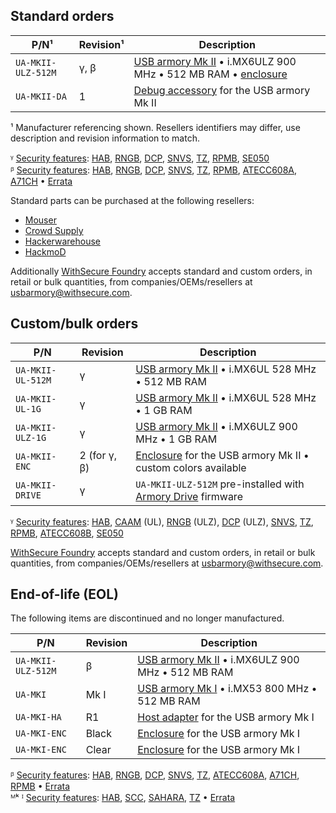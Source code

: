 Standard orders
---------------

| P/N¹               | Revision¹ | Description                                                                                                                                                                                                  |
|--------------------|-----------|--------------------------------------------------------------------------------------------------------------------------------------------------------------------------------------------------------------|
| `UA-MKII-ULZ-512M` | γ, β      | [USB armory Mk II](https://github.com/usbarmory/usbarmory/wiki#usb-armory-mk-ii) • i.MX6ULZ 900 MHz • 512 MB RAM • [enclosure](https://github.com/usbarmory/usbarmory/wiki/Enclosures-(Mk-II)) |
| `UA-MKII-DA`       | 1         | [Debug accessory](https://github.com/usbarmory/usbarmory/tree/master/hardware/mark-two-debug-accessory) for the USB armory Mk II                                                                      |

¹ Manufacturer referencing shown. Resellers identifiers may differ, use description and revision information to match.  

ᵞ [Security features](https://github.com/usbarmory/usbarmory/wiki/Hardware-security-features-(Mk-II)): [HAB](https://github.com/usbarmory/usbarmory/wiki/Hardware-security-features-(Mk-II)#high-assurance-boot-habv4), [RNGB](https://github.com/usbarmory/usbarmory/wiki/Hardware-security-features-(Mk-II)#random-number-generator-rngb---imx6ulz), [DCP](https://github.com/usbarmory/usbarmory/wiki/Hardware-security-features-(Mk-II)#data-co-processor-dcp---imx6ulz), [SNVS](https://github.com/usbarmory/usbarmory/wiki/Hardware-security-features-(Mk-II)#secure-non-volatile-storage-snvs), [TZ](https://github.com/usbarmory/usbarmory/wiki/Hardware-security-features-(Mk-II)#arm-trustzone), [RPMB](https://github.com/usbarmory/usbarmory/wiki/Hardware-security-features-(Mk-II)#emmc-replay-protected-memory-blocks-rpmb), [SE050](https://github.com/usbarmory/usbarmory/wiki/Hardware-security-features-(Mk-II)#external-secure-elements)  
ᵝ [Security features](https://github.com/usbarmory/usbarmory/wiki/Hardware-security-features-(Mk-II)): [HAB](https://github.com/usbarmory/usbarmory/wiki/Hardware-security-features-(Mk-II)#high-assurance-boot-habv4), [RNGB](https://github.com/usbarmory/usbarmory/wiki/Hardware-security-features-(Mk-II)#random-number-generator-rngb---imx6ulz), [DCP](https://github.com/usbarmory/usbarmory/wiki/Hardware-security-features-(Mk-II)#data-co-processor-dcp---imx6ulz), [SNVS](https://github.com/usbarmory/usbarmory/wiki/Hardware-security-features-(Mk-II)#secure-non-volatile-storage-snvs), [TZ](https://github.com/usbarmory/usbarmory/wiki/Hardware-security-features-(Mk-II)#arm-trustzone), [RPMB](https://github.com/usbarmory/usbarmory/wiki/Hardware-security-features-(Mk-II)#emmc-replay-protected-memory-blocks-rpmb), [ATECC608A](https://github.com/usbarmory/usbarmory/wiki/Hardware-security-features-(Mk-II)#external-secure-elements), [A71CH](https://github.com/usbarmory/usbarmory/wiki/Hardware-security-features-(Mk-II)#external-secure-elements) • [Errata](https://github.com/usbarmory/usbarmory/wiki/Errata-(Mk-II)#usb-armory-mk-ii-rev-%CE%B2)

Standard parts can be purchased at the following resellers:
* [Mouser](https://eu.mouser.com/new/f-secure/crowd-supply-usb-armorymkii)
* [Crowd Supply](https://www.crowdsupply.com/f-secure/usb-armory-mk-ii)
* [Hackerwarehouse](https://hackerwarehouse.com/product/usb-armory-mkii)
* [HackmoD](http://www.hackmod.de/USB-Armory-Stick-Mark-2)

Additionally [WithSecure Foundry](https://foundry.withsecure.com) accepts
standard and custom orders, in retail or bulk quantities, from companies/OEMs/resellers at usbarmory@withsecure.com.

Custom/bulk orders
------------------

| P/N                | Revision     | Description                                                                                                            |
|--------------------|--------------|------------------------------------------------------------------------------------------------------------------------|
| `UA-MKII-UL-512M`  | γ            | [USB armory Mk II](https://github.com/usbarmory/usbarmory/wiki#usb-armory-mk-ii) • i.MX6UL 528 MHz • 512 MB RAM |
| `UA-MKII-UL-1G`    | γ            | [USB armory Mk II](https://github.com/usbarmory/usbarmory/wiki#usb-armory-mk-ii) • i.MX6UL 528 MHz • 1 GB RAM   |
| `UA-MKII-ULZ-1G`   | γ            | [USB armory Mk II](https://github.com/usbarmory/usbarmory/wiki#usb-armory-mk-ii) • i.MX6ULZ 900 MHz • 1 GB RAM  |
| `UA-MKII-ENC`      | 2 (for γ, β) | [Enclosure](https://github.com/usbarmory/usbarmory/wiki/Enclosures-(Mk-II)) for the USB armory Mk II • custom colors available |
| `UA-MKII-DRIVE`    | γ            | `UA-MKII-ULZ-512M` pre-installed with [Armory Drive](https://github.com/usbarmory/armory-drive) firmware        |

ᵞ [Security features](https://github.com/usbarmory/usbarmory/wiki/Hardware-security-features-(Mk-II)): [HAB](https://github.com/usbarmory/usbarmory/wiki/Hardware-security-features-(Mk-II)#high-assurance-boot-habv4), [CAAM](https://github.com/usbarmory/usbarmory/wiki/Hardware-security-features-(Mk-II)#cryptographic-accelerator-and-assurance-module-caam---imx6ul) (UL), [RNGB](https://github.com/usbarmory/usbarmory/wiki/Hardware-security-features-(Mk-II)#random-number-generator-rngb---imx6ulz) (ULZ), [DCP](https://github.com/usbarmory/usbarmory/wiki/Hardware-security-features-(Mk-II)#data-co-processor-dcp---imx6ulz) (ULZ), [SNVS](https://github.com/usbarmory/usbarmory/wiki/Hardware-security-features-(Mk-II)#secure-non-volatile-storage-snvs), [TZ](https://github.com/usbarmory/usbarmory/wiki/Hardware-security-features-(Mk-II)#arm-trustzone), [RPMB](https://github.com/usbarmory/usbarmory/wiki/Hardware-security-features-(Mk-II)#emmc-replay-protected-memory-blocks-rpmb), [ATECC608B](https://github.com/usbarmory/usbarmory/wiki/Hardware-security-features-(Mk-II)#external-secure-elements), [SE050](https://github.com/usbarmory/usbarmory/wiki/Hardware-security-features-(Mk-II)#external-secure-elements)  

[WithSecure Foundry](https://foundry.withsecure.com) accepts
standard and custom orders, in retail or bulk quantities, from companies/OEMs/resellers at usbarmory@withsecure.com.

End-of-life (EOL)
-----------------

The following items are discontinued and no longer manufactured.

| P/N                | Revision | Description                                                                                                             |
|--------------------|----------|-------------------------------------------------------------------------------------------------------------------------|
| `UA-MKII-ULZ-512M` | β        | [USB armory Mk II](https://github.com/usbarmory/usbarmory/wiki#usb-armory-mk-ii) • i.MX6ULZ 900 MHz • 512 MB RAM |
| `UA-MKI`           | Mk I     | [USB armory Mk I](https://github.com/usbarmory/usbarmory/wiki#usb-armory-mk-i) • i.MX53 800 MHz • 512 MB RAM     |
| `UA-MKI-HA`        | R1       | [Host adapter](https://github.com/usbarmory/usbarmory/wiki/Host-adapter) for the USB armory Mk I                 |
| `UA-MKI-ENC`       | Black    | [Enclosure](https://github.com/usbarmory/usbarmory/wiki/Enclosures-(Mk-I)) for the USB armory Mk I               |
| `UA-MKI-ENC`       | Clear    | [Enclosure](https://github.com/usbarmory/usbarmory/wiki/Enclosures-(Mk-I)) for the USB armory Mk I               |

ᵝ [Security features](https://github.com/usbarmory/usbarmory/wiki/Hardware-security-features-(Mk-II)): [HAB](https://github.com/usbarmory/usbarmory/wiki/Hardware-security-features-(Mk-II)#high-assurance-boot-habv4), [RNGB](https://github.com/usbarmory/usbarmory/wiki/Hardware-security-features-(Mk-II)#random-number-generator-rngb---imx6ulz), [DCP](https://github.com/usbarmory/usbarmory/wiki/Hardware-security-features-(Mk-II)#data-co-processor-dcp---imx6ulz), [SNVS](https://github.com/usbarmory/usbarmory/wiki/Hardware-security-features-(Mk-II)#secure-non-volatile-storage-snvs), [TZ](https://github.com/usbarmory/usbarmory/wiki/Hardware-security-features-(Mk-II)#arm-trustzone), [ATECC608A](https://github.com/usbarmory/usbarmory/wiki/Hardware-security-features-(Mk-II)#external-secure-elements), [A71CH](https://github.com/usbarmory/usbarmory/wiki/Hardware-security-features-(Mk-II)#external-secure-elements), [RPMB](https://github.com/usbarmory/usbarmory/wiki/Hardware-security-features-(Mk-II)#emmc-replay-protected-memory-blocks-rpmb) • [Errata](https://github.com/usbarmory/usbarmory/wiki/Errata-(Mk-II)#usb-armory-mk-ii-rev-%CE%B2)  
ᴹᵏ ᴵ [Security features](https://github.com/usbarmory/usbarmory/wiki/Hardware-security-features-(Mk-I)): [HAB](https://github.com/usbarmory/usbarmory/wiki/Hardware-security-features-(Mk-I)#high-assurance-boot-habv4), [SCC](https://github.com/usbarmory/usbarmory/wiki/Hardware-security-features-(Mk-I)#security-controller-sccv2), [SAHARA](https://github.com/usbarmory/usbarmory/wiki/Hardware-security-features-(Mk-I)#cryptographic-accelerator-saharav4-lite), [TZ](https://github.com/usbarmory/usbarmory/wiki/Hardware-security-features-(Mk-I)#arm-trustzone) • [Errata](https://github.com/usbarmory/usbarmory/wiki/Errata-(Mk-I))
